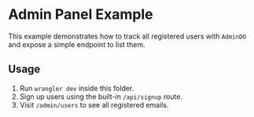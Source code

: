 # Admin Panel Example

This example demonstrates how to track all registered users with `AdminDO` and expose a simple endpoint to list them.

## Usage

1. Run `wrangler dev` inside this folder.
2. Sign up users using the built-in `/api/signup` route.
3. Visit `/admin/users` to see all registered emails.
